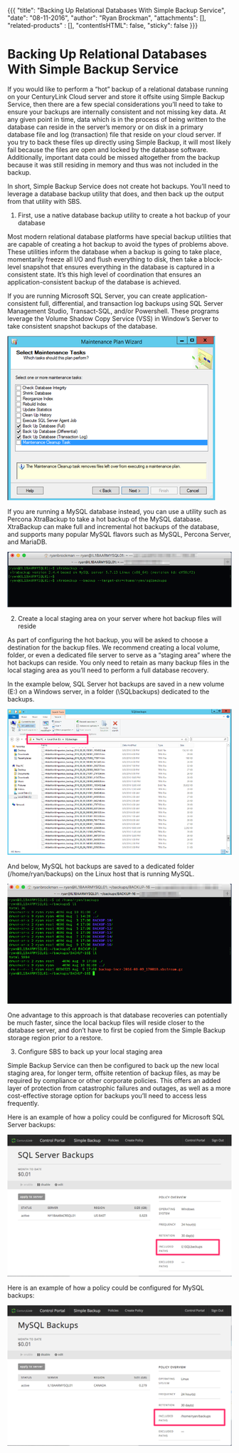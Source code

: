 {{{
  "title": "Backing Up Relational Databases With Simple Backup Service",
  "date": "08-11-2016",
  "author": "Ryan Brockman",
  "attachments": [],
  "related-products" : [],
  "contentIsHTML": false,
  "sticky": false
}}}

Backing Up Relational Databases With Simple Backup Service
==========================================================

If you would like to perform a “hot” backup of a relational database running on your CenturyLink Cloud server and store it offsite using Simple Backup Service, then there are a few special considerations you’ll need to take to ensure your backups are internally consistent and not missing key data.  At any given point in time, data which is in the process of being written to the database can reside in the server’s memory or on disk in a primary database file and log (transaction) file that reside on your cloud server.  If you try to back these files up directly using Simple Backup, it will most likely fail because the files are open and locked by the database software.  Additionally, important data could be missed altogether from the backup because it was still residing in memory and thus was not included in the backup.  

In short, Simple Backup Service does not create hot backups.  You’ll need to leverage a database backup utility that does, and then back up the output from that utility with SBS.

1. First, use a native database backup utility to create a hot backup of your database

Most modern relational database platforms have special backup utilities that are capable of creating a hot backup to avoid the types of problems above.  These utilities inform the database when a backup is going to take place, momentarily freeze all I/O and flush everything to disk, then take a block-level snapshot that ensures everything in the database is captured in a consistent state.  It’s this high level of coordination that ensures an application-consistent backup of the database is achieved.

If you are running Microsoft SQL Server, you can create application-consistent full, differential, and transaction log backups using SQL Server Management Studio, Transact-SQL, and/or Powershell.  These programs leverage the Volume Shadow Copy Service (VSS) in Window’s Server to take consistent snapshot backups of the database.  

  ![](../images/backup/databases/image1.png)

If you are running a MySQL database instead, you can use a utility such as Percona XtraBackup to take a hot backup of the MySQL database.  XtraBackup can make full and incremental hot backups of the database, and supports many popular MySQL flavors such as MySQL, Percona Server, and MariaDB.  

  ![](../images/backup/databases/image2.png)  


2. Create a local staging area on your server where hot backup files will reside

As part of configuring the hot backup, you will be asked to choose a destination for the backup files.  We recommend creating a local volume, folder, or even a dedicated file server to serve as a “staging area” where the hot backups can reside.  You only need to retain as many backup files in the local staging area as you’ll need to perform a full database recovery.  

In the example below, SQL Server hot backups are saved in a new volume (E:) on a Windows server, in a folder (\SQLbackups) dedicated to the backups.  

  ![](../images/backup/databases/image3.png)
  
And below, MySQL hot backups are saved to a dedicated folder (/home/ryan/backups) on the Linux host that is running MySQL.  
  
  ![](../images/backup/databases/image4.png)
  
One advantage to this approach is that database recoveries can potentially be much faster, since the local backup files will reside closer to the database server, and don’t have to first be copied from the Simple Backup storage region prior to a restore.  


3. Configure SBS to back up your local staging area

Simple Backup Service can then be configured to back up the new local staging area, for longer term, offsite retention of backup files, as may be required by compliance or other corporate policies.  This offers an added layer of protection from catastrophic failures and outages, as well as a more cost-effective storage option for backups you’ll need to access less frequently.

Here is an example of how a policy could be configured for Microsoft SQL Server backups:

  ![](../images/backup/databases/image5.png)
  
Here is an example of how a policy could be configured for MySQL backups:
  
  ![](../images/backup/databases/image6.png)
  
